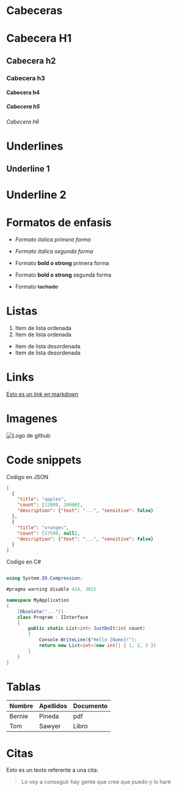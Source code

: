 # Cabeceras
# Cabecera H1
## Cabecera h2
### Cabecera h3
#### Cabecera h4
##### Cabecera h5
###### Cabecera h6

# Underlines
Underline 1
-----------
Underline 2
===========

# Formatos de enfasis
- *Formato italica primera forma*
- _Formato italica segunda forma_

- Formato **bold o strong** primera forma
- Formato __bold o strong__ segunda forma

- Formato ~~tachado~~

# Listas
1. Item de lista ordenada
2. Item de lista ordenada
- Item de lista desordenada
- Item de lista desordenada

# Links
[Esto es un link en markdown](http://www.google.com)

# Imagenes
![Logo de github](https://imageog.flaticon.com/icons/png/512/25/25231.png?size=1200x630f&pad=10,10,10,10&ext=png&bg=FFFFFFFF)

# Code snippets
Codigo en JSON
``` JSON
[
  {
    "title": "apples",
    "count": [12000, 20000],
    "description": {"text": "...", "sensitive": false}
  },
  {
    "title": "oranges",
    "count": [17500, null],
    "description": {"text": "...", "sensitive": false}
  }
]

```
Codigo en C#
``` C#

using System.IO.Compression;

#pragma warning disable 414, 3021

namespace MyApplication
{
    [Obsolete("...")]
    class Program : IInterface
    {
        public static List<int> JustDoIt(int count)
        {
            Console.WriteLine($"Hello {Name}!");
            return new List<int>(new int[] { 1, 2, 3 })
        }
    }
}

```

# Tablas
| Nombre | Apellidos | Documento |
|--------| ----------| ---------|
| Bernie | Pineda | pdf |
| Tom | Sawyer | Libro |

# Citas

Esto es un texto referente a una cita:
> Lo voy a conseguir hay gente que cree que puedo y lo haré

